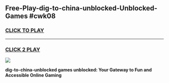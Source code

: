 
## Free-Play-dig-to-china-unblocked-Unblocked-Games #cwk08
<h3>
<a href="https://news.freeplayer.one?title=dig-to-china-unblocked&ref=8M">CLICK TO PLAY</a></h3>
<hr>

<h3>
<a href="https://news.freeplayer.one?title=dig-to-china-unblocked&ref=8M">CLICK 2 PLAY</a>
  
</h3>

<a href="https://news.freeplayer.one?title=dig-to-china-unblocked&ref=8M"><img src="https://clearcache.store/games.png"></a>


**dig-to-china-unblocked games unblocked: Your Gateway to Fun and Accessible Online Gaming**
